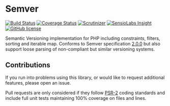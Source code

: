 # Semver

[![Build Status](https://travis-ci.org/omines/semver.svg?branch=master)](https://travis-ci.org/omines/semver)
[![Coverage Status](https://coveralls.io/repos/omines/semver/badge.svg?branch=master&service=github)](https://coveralls.io/github/omines/semver?branch=master)
[![Scrutinizer](https://img.shields.io/scrutinizer/g/omines/semver.svg)](https://scrutinizer-ci.com/g/omines/semver/?branch=master)
[![SensioLabs Insight](https://img.shields.io/sensiolabs/i/47a71204-f274-4416-9db1-9773d65845ca.svg)](https://insight.sensiolabs.com/projects/47a71204-f274-4416-9db1-9773d65845ca)
[![GitHub license](https://img.shields.io/badge/license-MIT-blue.svg)](https://raw.githubusercontent.com/omines/semver/master/LICENSE)

Semantic Versioning implementation for PHP including constraints, filters, sorting and iterable map. Conforms to Semver
specification [2.0.0](http://semver.org/spec/v2.0.0.html) but also support loose parsing of non-compliant but similar versioning systems.

## Contributions

If you run into problems using this library, or would like to request additional features, please open an issue.

Pull requests are only considered if they follow [PSR-2](http://www.php-fig.org/psr/psr-2/) coding standards and include
full unit tests maintaining 100% coverage on files and lines.


